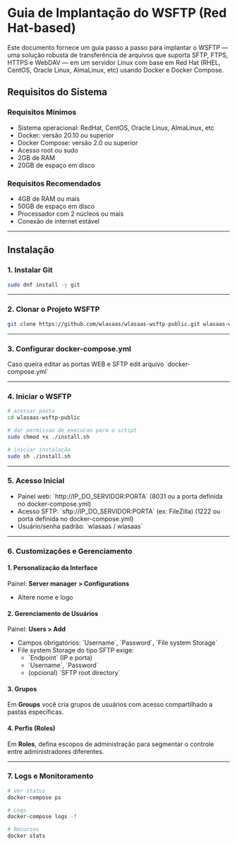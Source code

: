 # Guia de Implantação do WSFTP (Red Hat-based)

Este documento fornece um guia passo a passo para implantar o WSFTP — uma solução robusta de transferência de arquivos que suporta SFTP, FTPS, HTTPS e WebDAV — em um servidor Linux com base em Red Hat (RHEL, CentOS, Oracle Linux, AlmaLinux, etc) usando Docker e Docker Compose.

## Requisitos do Sistema

### Requisitos Mínimos
- Sistema operacional: RedHat, CentOS, Oracle Linux, AlmaLinux, etc
- Docker: versão 20.10 ou superior
- Docker Compose: versão 2.0 ou superior
- Acesso root ou sudo
- 2GB de RAM
- 20GB de espaço em disco

### Requisitos Recomendados
- 4GB de RAM ou mais
- 50GB de espaço em disco
- Processador com 2 núcleos ou mais
- Conexão de internet estável

---

## Instalação

### 1. Instalar Git

```bash
sudo dnf install -y git
```

---

### 2. Clonar o Projeto WSFTP

```bash
git clone https://github.com/wlasaas/wlasaas-wsftp-public.git wlasaas-wsftp
```

---

### 3. Configurar docker-compose.yml

Caso queira editar as portas WEB e SFTP edit arquivo \`docker-compose.yml\`

---

### 4. Iniciar o WSFTP

```bash
# acessar pasta
cd wlasaas-wsftp-public

# dar permissao de execucao para o sctipt
sudo chmod +x ./install.sh

# iniciar instalação
sudo sh ./install.sh

```

---

### 5. Acesso Inicial

- Painel web: \`http://IP_DO_SERVIDOR:PORTA\` (8031 ou a porta definida no docker-compose.yml)
- Acesso SFTP: \`sftp://IP_DO_SERVIDOR:PORTA\` (ex: FileZilla) (1222 ou porta definida no docker-compose.yml)
- Usuário/senha padrão: \`wlasaas / wlasaas\`

---

### 6. Customizações e Gerenciamento

#### 1. Personalização da Interface

Painel: **Server manager > Configurations**
- Altere nome e logo

#### 2. Gerenciamento de Usuários

Painel: **Users > Add**
- Campos obrigatórios: \`Username\`, \`Password\`, \`File system Storage\`
- File system Storage do tipo SFTP exige:
  - \`Endpoint\` (IP e porta)
  - \`Username\`, \`Password\`
  - (opcional) \`SFTP root directory\`

#### 3. Grupos

Em **Groups** você cria grupos de usuários com acesso compartilhado a pastas específicas.

#### 4. Perfis (Roles)

Em **Roles**, defina escopos de administração para segmentar o controle entre administradores diferentes.

---

### 7. Logs e Monitoramento

```bash
# Ver status
docker-compose ps

# Logs
docker-compose logs -f

# Recursos
docker stats
```
